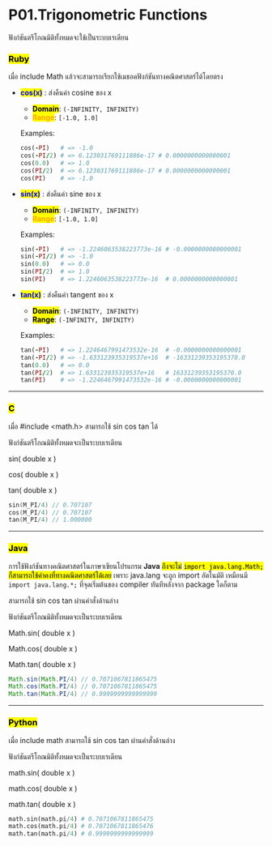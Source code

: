 # P01.Trigonometric Functions
ฟังก์ชันตรีโกณมิติทั้งหมดจะใช้เป็นระบบเรเดียน

### <mark style="color:$danger;">Ruby</mark>

เมื่อ include Math แล้วจะสามารถเรียกใช้เมธอดฟังก์ชันทางคณิตศาสตร์ได้โดยตรง

*   <mark style="color:blue;">**cos(x)**</mark> : ส่งคืนค่า cosine ของ x

    * <mark style="color:$success;">**Domain**</mark>: `(-INFINITY, INFINITY)`
    * <mark style="color:orange;">**Range**</mark>: `[-1.0, 1.0]`

    Examples:

    ```ruby
    cos(-PI)   # => -1.0
    cos(-PI/2) # => 6.123031769111886e-17 # 0.0000000000000001
    cos(0.0)   # => 1.0
    cos(PI/2)  # => 6.123031769111886e-17 # 0.0000000000000001
    cos(PI)    # => -1.0
    ```
*   <mark style="color:blue;">**sin(x)**</mark> : ส่งคืนค่า sine ของ x

    * <mark style="color:$success;">**Domain**</mark>: `(-INFINITY, INFINITY)`
    * <mark style="color:orange;">**Range**</mark>: `[-1.0, 1.0]`&#x20;

    Examples:

    ```ruby
    sin(-PI)   # => -1.2246063538223773e-16 # -0.0000000000000001
    sin(-PI/2) # => -1.0
    sin(0.0)   # => 0.0
    sin(PI/2)  # => 1.0
    sin(PI)    # => 1.2246063538223773e-16  # 0.0000000000000001
    ```
*   <mark style="color:blue;">**tan(x)**</mark> : ส่งคืนค่า tangent ของ x

    * <mark style="color:$success;">**Domain**</mark>: `(-INFINITY, INFINITY)`
    * <mark style="color:$warning;">**Range**</mark>: `(-INFINITY, INFINITY)`&#x20;

    Examples:

    ```ruby
    tan(-PI)   # => 1.2246467991473532e-16  # -0.0000000000000001
    tan(-PI/2) # => -1.633123935319537e+16  # -16331239353195370.0
    tan(0.0)   # => 0.0
    tan(PI/2)  # => 1.633123935319537e+16   # 16331239353195370.0
    tan(PI)    # => -1.2246467991473532e-16 # -0.0000000000000001
    ```

***

### <mark style="color:$danger;">C</mark>

เมื่อ #include \<math.h> สามารถใช้ sin cos tan ได้

ฟังก์ชันตรีโกณมิติทั้งหมดจะเป็นระบบเรเดียน

sin( double x )

cos( double x )

tan( double x )

```c
sin(M_PI/4) // 0.707107
cos(M_PI/4) // 0.707107
tan(M_PI/4) // 1.000000
```

***

### <mark style="color:$danger;">Java</mark>

การใช้ฟังก์ชันทางคณิตศาสตร์ในภาษาเขียนโปรแกรม **Java** <mark style="color:$info;">ถึงจะไม่</mark> <mark style="color:$info;"></mark><mark style="color:$info;">`import java.lang.Math;`</mark> <mark style="color:$info;"></mark><mark style="color:$info;">ก็สามารถใช้ค่าคงที่ทางคณิตศาสตร์ได้เลย</mark> เพราะ java.lang จะถูก import อัตโนมัติ เหมือนมี `import java.lang.*;` ที่จุดเริ่มต้นของ compiler ทันทีหลังจาก package ใดก็ตาม

สามารถใช้ sin cos tan ผ่านคำสั่งด้านล่าง

ฟังก์ชันตรีโกณมิติทั้งหมดจะเป็นระบบเรเดียน

Math.sin( double x )

Math.cos( double x )

Math.tan( double x )

```java
Math.sin(Math.PI/4) // 0.7071067811865475
Math.cos(Math.PI/4) // 0.7071067811865475
Math.tan(Math.PI/4) // 0.9999999999999999 
```

***

### <mark style="color:$danger;">Python</mark>

เมื่อ include math สามารถใช้ sin cos tan ผ่านคำสั่งด้านล่าง

ฟังก์ชันตรีโกณมิติทั้งหมดจะเป็นระบบเรเดียน

math.sin( double x )

math.cos( double x )

math.tan( double x )

```python
math.sin(math.pi/4) # 0.7071067811865475
math.cos(math.pi/4) # 0.7071067811865476
math.tan(math.pi/4) # 0.9999999999999999 
```
